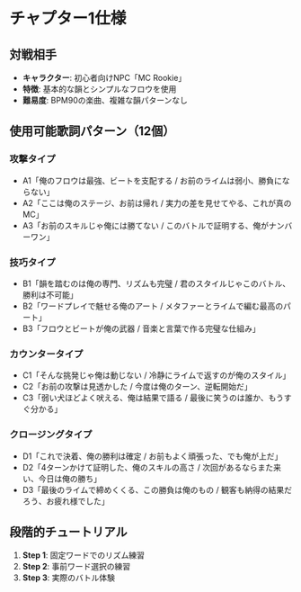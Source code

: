 # チャプター1仕様

## 対戦相手
- **キャラクター**: 初心者向けNPC「MC Rookie」
- **特徴**: 基本的な韻とシンプルなフロウを使用
- **難易度**: BPM90の楽曲、複雑な韻パターンなし

## 使用可能歌詞パターン（12個）

### 攻撃タイプ
- A1「俺のフロウは最強、ビートを支配する / お前のライムは弱小、勝負にならない」
- A2「ここは俺のステージ、お前は帰れ / 実力の差を見せてやる、これが真のMC」
- A3「お前のスキルじゃ俺には勝てない / このバトルで証明する、俺がナンバーワン」

### 技巧タイプ
- B1「韻を踏むのは俺の専門、リズムも完璧 / 君のスタイルじゃこのバトル、勝利は不可能」
- B2「ワードプレイで魅せる俺のアート / メタファーとライムで編む最高のパート」
- B3「フロウとビートが俺の武器 / 音楽と言葉で作る完璧な仕組み」

### カウンタータイプ
- C1「そんな挑発じゃ俺は動じない / 冷静にライムで返すのが俺のスタイル」
- C2「お前の攻撃は見透かした / 今度は俺のターン、逆転開始だ」
- C3「弱い犬ほどよく吠える、俺は結果で語る / 最後に笑うのは誰か、もうすぐ分かる」

### クロージングタイプ
- D1「これで決着、俺の勝利は確定 / お前もよく頑張った、でも俺が上だ」
- D2「4ターンかけて証明した、俺のスキルの高さ / 次回があるならまた来い、今日は俺の勝ち」
- D3「最後のライムで締めくくる、この勝負は俺のもの / 観客も納得の結果だろう、お疲れ様でした」

## 段階的チュートリアル
1. **Step 1**: 固定ワードでのリズム練習
2. **Step 2**: 事前ワード選択の練習
3. **Step 3**: 実際のバトル体験
